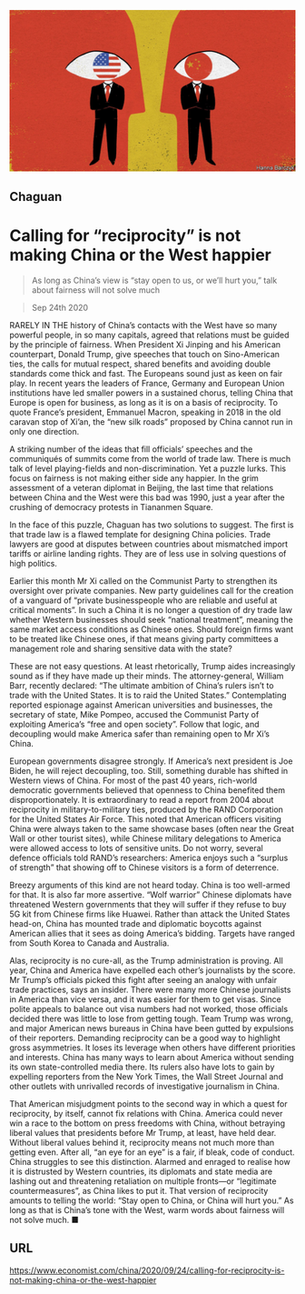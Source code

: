 ![](./images/20200926_CND000_0.jpg)

## Chaguan

# Calling for “reciprocity” is not making China or the West happier

> As long as China’s view is “stay open to us, or we’ll hurt you,” talk about fairness will not solve much

> Sep 24th 2020

RARELY IN THE history of China’s contacts with the West have so many powerful people, in so many capitals, agreed that relations must be guided by the principle of fairness. When President Xi Jinping and his American counterpart, Donald Trump, give speeches that touch on Sino-American ties, the calls for mutual respect, shared benefits and avoiding double standards come thick and fast. The Europeans sound just as keen on fair play. In recent years the leaders of France, Germany and European Union institutions have led smaller powers in a sustained chorus, telling China that Europe is open for business, as long as it is on a basis of reciprocity. To quote France’s president, Emmanuel Macron, speaking in 2018 in the old caravan stop of Xi’an, the “new silk roads” proposed by China cannot run in only one direction.

A striking number of the ideas that fill officials’ speeches and the communiqués of summits come from the world of trade law. There is much talk of level playing-fields and non-discrimination. Yet a puzzle lurks. This focus on fairness is not making either side any happier. In the grim assessment of a veteran diplomat in Beijing, the last time that relations between China and the West were this bad was 1990, just a year after the crushing of democracy protests in Tiananmen Square.

In the face of this puzzle, Chaguan has two solutions to suggest. The first is that trade law is a flawed template for designing China policies. Trade lawyers are good at disputes between countries about mismatched import tariffs or airline landing rights. They are of less use in solving questions of high politics.

Earlier this month Mr Xi called on the Communist Party to strengthen its oversight over private companies. New party guidelines call for the creation of a vanguard of “private businesspeople who are reliable and useful at critical moments”. In such a China it is no longer a question of dry trade law whether Western businesses should seek “national treatment”, meaning the same market access conditions as Chinese ones. Should foreign firms want to be treated like Chinese ones, if that means giving party committees a management role and sharing sensitive data with the state?

These are not easy questions. At least rhetorically, Trump aides increasingly sound as if they have made up their minds. The attorney-general, William Barr, recently declared: “The ultimate ambition of China’s rulers isn’t to trade with the United States. It is to raid the United States.” Contemplating reported espionage against American universities and businesses, the secretary of state, Mike Pompeo, accused the Communist Party of exploiting America’s “free and open society”. Follow that logic, and decoupling would make America safer than remaining open to Mr Xi’s China.

European governments disagree strongly. If America’s next president is Joe Biden, he will reject decoupling, too. Still, something durable has shifted in Western views of China. For most of the past 40 years, rich-world democratic governments believed that openness to China benefited them disproportionately. It is extraordinary to read a report from 2004 about reciprocity in military-to-military ties, produced by the RAND Corporation for the United States Air Force. This noted that American officers visiting China were always taken to the same showcase bases (often near the Great Wall or other tourist sites), while Chinese military delegations to America were allowed access to lots of sensitive units. Do not worry, several defence officials told RAND’s researchers: America enjoys such a “surplus of strength” that showing off to Chinese visitors is a form of deterrence.

Breezy arguments of this kind are not heard today. China is too well-armed for that. It is also far more assertive. “Wolf warrior” Chinese diplomats have threatened Western governments that they will suffer if they refuse to buy 5G kit from Chinese firms like Huawei. Rather than attack the United States head-on, China has mounted trade and diplomatic boycotts against American allies that it sees as doing America’s bidding. Targets have ranged from South Korea to Canada and Australia.

Alas, reciprocity is no cure-all, as the Trump administration is proving. All year, China and America have expelled each other’s journalists by the score. Mr Trump’s officials picked this fight after seeing an analogy with unfair trade practices, says an insider. There were many more Chinese journalists in America than vice versa, and it was easier for them to get visas. Since polite appeals to balance out visa numbers had not worked, those officials decided there was little to lose from getting tough. Team Trump was wrong, and major American news bureaus in China have been gutted by expulsions of their reporters. Demanding reciprocity can be a good way to highlight gross asymmetries. It loses its leverage when others have different priorities and interests. China has many ways to learn about America without sending its own state-controlled media there. Its rulers also have lots to gain by expelling reporters from the New York Times, the Wall Street Journal and other outlets with unrivalled records of investigative journalism in China.

That American misjudgment points to the second way in which a quest for reciprocity, by itself, cannot fix relations with China. America could never win a race to the bottom on press freedoms with China, without betraying liberal values that presidents before Mr Trump, at least, have held dear. Without liberal values behind it, reciprocity means not much more than getting even. After all, “an eye for an eye” is a fair, if bleak, code of conduct. China struggles to see this distinction. Alarmed and enraged to realise how it is distrusted by Western countries, its diplomats and state media are lashing out and threatening retaliation on multiple fronts—or “legitimate countermeasures”, as China likes to put it. That version of reciprocity amounts to telling the world: “Stay open to China, or China will hurt you.” As long as that is China’s tone with the West, warm words about fairness will not solve much. ■

## URL

https://www.economist.com/china/2020/09/24/calling-for-reciprocity-is-not-making-china-or-the-west-happier
